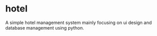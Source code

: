# hotel
 A simple hotel management system mainly focusing on ui design and database management using python.
 
